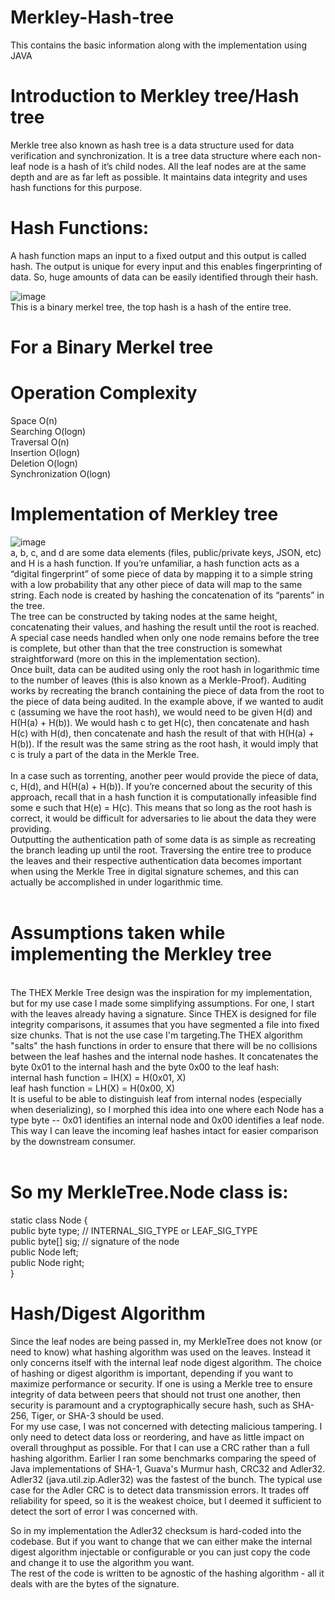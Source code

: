 # Merkley-Hash-tree
This contains the basic information along with the implementation using JAVA

# Introduction to Merkley tree/Hash tree
Merkle tree also known as hash tree is a data structure used for data verification and synchronization. It is a tree data structure where each non-leaf node is a hash of it’s child nodes. All the leaf nodes are at the same depth and are as far left as possible. It maintains data integrity and uses hash functions for this purpose. 

# Hash Functions:  
A hash function maps an input to a fixed output and this output is called hash. The output is unique for every input and this enables fingerprinting of data. So, huge amounts of data can be easily identified through their hash. 

![image](https://user-images.githubusercontent.com/104343178/165032254-da822487-98f5-4da9-9e5a-a9650a825cc4.png)<br/>
This is a binary merkel tree, the top hash is a hash of the entire tree. 
 

# For a Binary Merkel tree 
 
# Operation	     Complexity
Space	         O(n) </br>
Searching 	     O(logn) </br>
Traversal	     O(n)</br>
Insertion	     O(logn)</br>
Deletion	     O(logn)</br>
Synchronization	 O(logn)</br>

# Implementation of Merkley tree
![image](https://user-images.githubusercontent.com/104343178/165032687-b285c496-6a69-4913-974a-564bcf4050ba.png)</br>
a, b, c, and d are some data elements (files, public/private keys, JSON, etc) and H is a hash function. If you’re unfamiliar, a hash function acts as a “digital fingerprint” of some piece of data by mapping it to a simple string with a low probability that any other piece of data will map to the same string. Each node is created by hashing the concatenation of its “parents” in the tree.</br>
The tree can be constructed by taking nodes at the same height, concatenating their values, and hashing the result until the root is reached. A special case needs handled when only one node remains before the tree is complete, but other than that the tree construction is somewhat straightforward (more on this in the implementation section).</br>
Once built, data can be audited using only the root hash in logarithmic time to the number of leaves (this is also known as a Merkle-Proof). Auditing works by recreating the branch containing the piece of data from the root to the piece of data being audited. In the example above, if we wanted to audit c (assuming we have the root hash), we would need to be given H(d) and H(H(a) + H(b)). We would hash c to get H(c), then concatenate and hash H(c) with H(d), then concatenate and hash the result of that with H(H(a) + H(b)). If the result was the same string as the root hash, it would imply that c is truly a part of the data in the Merkle Tree.</br></br>
In a case such as torrenting, another peer would provide the piece of data, c, H(d), and H(H(a) + H(b)). If you’re concerned about the security of this approach, recall that in a hash function it is computationally infeasible find some e such that H(e) = H(c). This means that so long as the root hash is correct, it would be difficult for adversaries to lie about the data they were providing.</br>
Outputting the authentication path of some data is as simple as recreating the branch leading up until the root. Traversing the entire tree to produce the leaves and their respective authentication data becomes important when using the Merkle Tree in digital signature schemes, and this can actually be accomplished in under logarithmic time.</br>
</br>



# Assumptions taken while implementing the Merkley tree
</br>
The THEX Merkle Tree design was the inspiration for my implementation, but for my use case I made some simplifying assumptions. For one, I start with the leaves already having a signature. Since THEX is designed for file integrity comparisons, it assumes that you have segmented a file into fixed size chunks. That is not the use case I'm targeting.The THEX algorithm "salts" the hash functions in order to ensure that there will be no collisions between the leaf hashes and the internal node hashes. It concatenates the byte 0x01 to the internal hash and the byte 0x00 to the leaf hash:</br>
internal hash function = IH(X) = H(0x01, X)</br>
leaf hash function = LH(X) = H(0x00, X)</br>
It is useful to be able to distinguish leaf from internal nodes (especially when deserializing), so I morphed this idea into one where each Node has a type byte -- 0x01 identifies an internal node and 0x00 identifies a leaf node. This way I can leave the incoming leaf hashes intact for easier comparison by the downstream consumer.</br>
</br>

# So my MerkleTree.Node class is:</br>
static class Node {</br>
  public byte type;  // INTERNAL_SIG_TYPE or LEAF_SIG_TYPE</br>
  public byte[] sig; // signature of the node</br>
  public Node left;</br>
  public Node right;</br>
}</br>

# Hash/Digest Algorithm </br>
Since the leaf nodes are being passed in, my MerkleTree does not know (or need to know) what hashing algorithm was used on the leaves. Instead it only concerns itself with the internal leaf node digest algorithm. The choice of hashing or digest algorithm is important, depending if you want to maximize performance or security. If one is using a Merkle tree to ensure integrity of data between peers that should not trust one another, then security is paramount and a cryptographically secure hash, such as SHA-256, Tiger, or SHA-3 should be used.</br>
For my use case, I was not concerned with detecting malicious tampering. I only need to detect data loss or reordering, and have as little impact on overall throughput as possible. For that I can use a CRC rather than a full hashing algorithm. Earlier I ran some benchmarks comparing the speed of Java implementations of SHA-1, Guava's Murmur hash, CRC32 and Adler32. Adler32 (java.util.zip.Adler32) was the fastest of the bunch. The typical use case for the Adler CRC is to detect data transmission errors. It trades off reliability for speed, so it is the weakest choice, but I deemed it sufficient to detect the sort of error I was concerned with.</br>

So in my implementation the Adler32 checksum is hard-coded into the codebase. But if you want to change that we can either make the internal digest algorithm injectable or configurable or you can just copy the code and change it to use the algorithm you want.</br>
The rest of the code is written to be agnostic of the hashing algorithm - all it deals with are the bytes of the signature.




